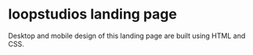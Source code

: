 # loopstudios landing page

Desktop and mobile design of this landing page are built using HTML and CSS.
